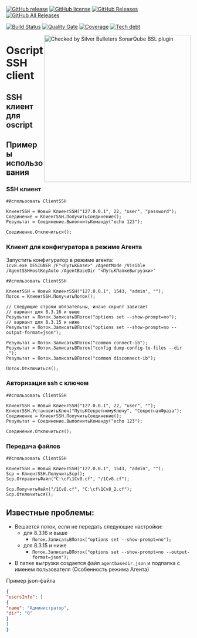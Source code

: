 [![GitHub release](https://img.shields.io/github/release/ArKuznetsov/clientSSH.svg?style=flat-square)](https://github.com/ArKuznetsov/clientSSH/releases)
[![GitHub license](https://img.shields.io/github/license/ArKuznetsov/clientSSH.svg?style=flat-square)](https://github.com/ArKuznetsov/clientSSH/blob/develop/LICENSE)
[![GitHub Releases](https://img.shields.io/github/downloads/ArKuznetsov/clientSSH/latest/total?style=flat-square)](https://github.com/ArKuznetsov/clientSSH/releases)
[![GitHub All Releases](https://img.shields.io/github/downloads/ArKuznetsov/clientSSH/total?style=flat-square)](https://github.com/ArKuznetsov/clientSSH/releases)

[![Build Status](https://img.shields.io/github/workflow/status/ArKuznetsov/clientSSH/%D0%9A%D0%BE%D0%BD%D1%82%D1%80%D0%BE%D0%BB%D1%8C%20%D0%BA%D0%B0%D1%87%D0%B5%D1%81%D1%82%D0%B2%D0%B0)](https://github.com/arkuznetsov/clientSSH/actions/)
[![Quality Gate](https://open.checkbsl.org/api/project_badges/measure?project=clientSSH&metric=alert_status)](https://open.checkbsl.org/dashboard/index/clientSSH)
[![Coverage](https://open.checkbsl.org/api/project_badges/measure?project=clientSSH&metric=coverage)](https://open.checkbsl.org/dashboard/index/clientSSH)
[![Tech debt](https://open.checkbsl.org/api/project_badges/measure?project=clientSSH&metric=sqale_index)](https://open.checkbsl.org/dashboard/index/clientSSH)

<a href="https://checkbsl.org"><img alt="Checked by Silver Bulleters SonarQube BSL plugin" src="https://web-files.do.bit-erp.ru/sonar/b_t.png" align="right" style="width:400px"/></a>

# Oscript SSH client 

## SSH клиент для oscript

## Примеры использования
### SSH клиент

```bsl
#Использовать ClientSSH
    
КлиентSSH = Новый КлиентSSH("127.0.0.1", 22, "user", "password");
Соединение = КлиентSSH.ПолучитьСоединение();
Результат = Соединение.ВыполнитьКоманду("echo 123");   
    
Соединение.Отключиться();

```

### Клиент для конфигуратора в режиме Агента 

Запустить конфигуратор в режиме агента:  
`
1cv8.exe DESIGNER /F"<ПутьКБазе>" /AgentMode /Visible /AgentSSHHostKeyAuto /AgentBaseDir "<ПутьКПапкеВыгрузки>"
`


```bsl
#Использовать ClientSSH

КлиентSSH = Новый КлиентSSH("127.0.0.1", 1543, "admin", "");
Поток = КлиентSSH.ПолучитьПоток();

// Следующие строки обязательны, иначе скрипт зависает
// вариант для 8.3.16 и выше
Результат = Поток.ЗаписатьВПоток("options set --show-prompt=no");
// вариант для 8.3.15 и ниже
Результат = Поток.ЗаписатьВПоток("options set --show-prompt=no --output-format=json");

Результат = Поток.ЗаписатьВПоток("common connect-ib");
Результат = Поток.ЗаписатьВПоток("config dump-config-to-files --dir .");
Результат = Поток.ЗаписатьВПоток("common disconnect-ib");

Поток.Отключиться();

```


### Авторизация ssh с ключом

```bsl
#Использовать ClientSSH
    
КлиентSSH = Новый КлиентSSH("127.0.0.1", 22, "user", "");
КлиентSSH.УстановитьКлюч("ПутьКСекретномуКлючу", "СекретнаяФраза");
Соединение = КлиентSSH.ПолучитьСоединение();
Результат = Соединение.ВыполнитьКоманду("echo 123");   
    
Соединение.Отключиться();

```

### Передача файлов

```bsl
#Использовать ClientSSH
    
КлиентSSH = Новый КлиентSSH("127.0.0.1", 1543, "admin", "");
Scp = КлиентSSH.ПолучитьScp();
Scp.ОтправитьФайл("C:\cf\1Cv8.cf", "/1Cv8.cf");

Scp.ПолучитьФайл("/1Cv8.cf", "C:\cf\1Cv8_2.cf");
Scp.Отключиться();

```

## Известные проблемы:
* Вешается поток, если не передать следующие настройки:  
  - для 8.3.16 и выше
    - `Поток.ЗаписатьВПоток("options set --show-prompt=no");`  
  - для 8.3.15 и ниже
    - `Поток.ЗаписатьВПоток("options set --show-prompt=no --output-format=json");`  
 * В папке выгрузки создается файл `agentbasedir.json` и подпапка с именем пользователя (Особенность режима Агента)

Пример json-файла

```json
{
"usersInfo": [
{
"name": "Администратор",
"dir": "0"
}
]
}
```
